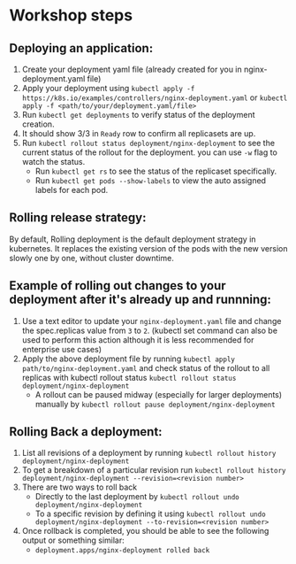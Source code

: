 # Workshop steps

## Deploying an application:
1) Create your deployment yaml file (already created for you in nginx-deployment.yaml file)
2) Apply your deployment using ```kubectl apply -f https://k8s.io/examples/controllers/nginx-deployment.yaml``` or ```kubectl apply -f <path/to/your/deployment.yaml/file>```
3) Run `kubectl get deployments` to verify status of the deployment creation.
4) It should show 3/3 in `Ready` row to confirm all replicasets are up.
5) Run `kubectl rollout status deployment/nginx-deployment` to see the current status of the rollout for the deployment. you can use `-w` flag to watch the status.
   - Run `kubectl get rs` to see the status of the replicaset specifically.
   - Run `kubectl get pods --show-labels` to view the auto assigned labels for each pod.

## Rolling release strategy:
By default, Rolling deployment is the default deployment strategy in kubernetes. It replaces the existing version of the pods with the new version slowly one by one, without cluster downtime.

## Example of rolling out changes to your deployment after it's already up and runnning:
1) Use a text editor to update your `nginx-deployment.yaml` file and change the spec.replicas value from `3` to `2`. (kubectl set command can also be used to perform this action although it is less recommended for enterprise use cases)
2) Apply the above deployment file by running `kubectl apply path/to/nginx-deployment.yaml` and check status of the rollout to all replicas with kubectl rollout status `kubectl rollout status deployment/nginx-deployment`
   -    A rollout can be paused midway (especially for larger deployments) manually by `kubectl rollout pause deployment/nginx-deployment`


## Rolling Back a deployment:

1) List all revisions of  a deployment by running `kubectl rollout history deployment/nginx-deployment`
2) To get a breakdown of a particular revision run `kubectl rollout history deployment/nginx-deployment --revision=<revision number>`
3) There are two ways to roll back
   - Directly to the last deployment by `kubectl rollout undo deployment/nginx-deployment`
   - To a specific revision by defining it using `kubectl rollout undo deployment/nginx-deployment --to-revision=<revision number>`
4) Once rollback is completed, you should be able to see the following output or something similar:
   - `deployment.apps/nginx-deployment rolled back`


